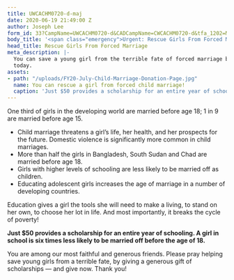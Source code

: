 ```yaml
---
title: UWCACHM0720-d-maj
date: 2020-06-19 21:49:00 Z
author: Joseph Lee
form_id: 33?CampName=UWCACHM0720-d&CADCampName=CWCACHM0720-d&tfa_1202=MajorDonor
body_title: '<span class="emergency">Urgent: Rescue Girls From Forced Marriage</span>'
head_title: Rescue Girls From Forced Marriage
meta_description: |-
  You can save a young girl from the terrible fate of forced marriage by giving a $50 scholarship gift
  today.
assets:
- path: "/uploads/FY20-July-Child-Marriage-Donation-Page.jpg"
  name: You can rescue a girl from forced child marriage!
  caption: 'Just $50 provides a scholarship for an entire year of schooling. '
---
```


One third of girls in the developing world are married before age 18; 1 in 9 are married before age 15.

* Child marriage threatens a girl’s life, her health, and her prospects for the future. Domestic violence is significantly more common in child marriages.
* More than half the girls in Bangladesh, South Sudan and Chad are married before age 18.
* Girls with higher levels of schooling are less likely to be married off as children.
* Educating adolescent girls increases the age of marriage in a number of developing countries.

Education gives a girl the tools she will need to make a living, to stand on her own, to choose her lot in life. And most importantly, it breaks the cycle of poverty!

**Just $50 provides a scholarship for an entire year of schooling. A girl in school is six times less likely to be married off before the age of 18.**

You are among our most faithful and generous friends. Please pray helping save young girls from a terrible fate, by giving a generous gift of scholarships — and give now. Thank you!
